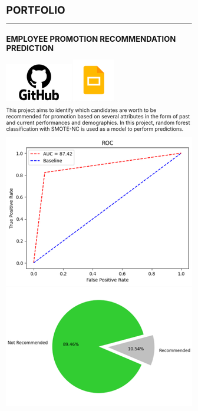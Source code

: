 # PORTFOLIO
---
## EMPLOYEE PROMOTION RECOMMENDATION PREDICTION

[![View on GitHub](GitHub-logo1.png)](https://github.com/putrinurdianti/employee_promotion_recommendation_prediction)
[![View on Slides](gslides1.png)](https://docs.google.com/presentation/d/1j3ZKoYccuqNorLleTpSnSP4914O_tiiNqOobVd4Wags/edit?usp=sharing)

This project aims to identify which candidates are worth to be recommended for promotion based on several attributes in the form of past and current performances and demographics. In this project, random forest classification with SMOTE-NC is used as a model to perform predictions.

<center><img src="roc employee promotion.png"/></center>
<center><img src="pred.png"/></center>
